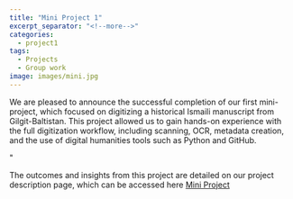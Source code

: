 ```yaml
---
title: "Mini Project 1"
excerpt_separator: "<!--more-->"
categories:
  - project1
tags:
  - Projects
  - Group work
image: images/mini.jpg
---
```


We are pleased to announce the successful completion of our first mini-project, which focused on digitizing a historical Ismaili manuscript from Gilgit-Baltistan. This project allowed us to gain hands-on experience with the full digitization workflow, including scanning, OCR, metadata creation, and the use of digital humanities tools such as Python and GitHub.

<!--more-->"

The outcomes and insights from this project are detailed on our project description page, which can be accessed here [Mini Project](https://munirakholdorova.github.io/portfolio/Digitization/)
